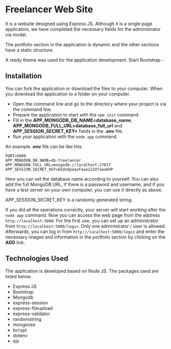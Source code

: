 # Freelancer Web Site

It is a website designed using Express JS. Although it is a single page application, we have completed the necessary fields for the administrator via modal.

The portfolio section in the application is dynamic and the other sections have a static structure.

A ready theme was used for the application development. Start Bootstrap -

## Installation

You can fork the application or download the files to your computer. When you download the application to a folder on your computer.

- Open the command line and go to the directory where your project is via the command line.
- Prepare the application to start with the `npm init` command.
- Fill in the **APP_MONGODB_DB_NAME=database_name**, **APP_MONGODB_FULL_URL=database_full_url** and **APP_SESSION_SECRET_KEY=** fields in the **.env** file.
- Run your application with the `node app` command.

An example **.env** file can be like this.

```
PORT=5000
APP_MONGODB_DB_NAME=db-freelancer
APP_MONGODB_FULL_URL=mongodb://localhost:27017
APP_SESSION_SECRET_KEY=EkdsOpaaufaaa222UfaaaUUP
```

Here you can set the database name according to yourself. You can also add the full MongoDB URL, if there is a password and username, and if you have a test server on your own computer, you can use it directly as above.

APP_SESSION_SECRET_KEY is a randomly generated string.

If you did all the operations correctly, your server will start working after the `node app` command. Now you can access the web page from the address `http://localhost:5000`. For the first use, you can set up an administrator from `http://localhost:5000/login`. Only one administrator / user is allowed. Afterwards, you can log in from `http://localhost:5000/login` and enter the necessary images and information in the portfolio section by clicking on the **ADD** link.

## Technologies Used

The application is developed based on Node JS. The packages used are listed below.

- Express JS
- Bootstrap
- Mongodb
- express-session
- express-fileupload
- express-validator
- randomstring
- mongoose
- bcrypt
- dotenv
- ejs
